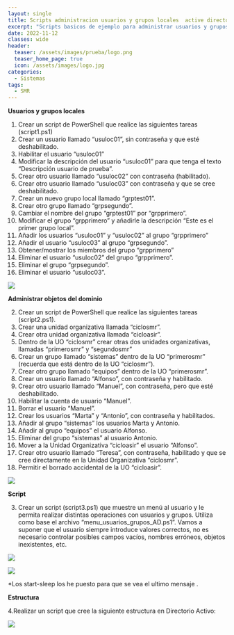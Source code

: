 ```yaml
---
layout: single
title: Scripts administracion usuarios y grupos locales  active directory
excerpt: "Scripts basicos de ejemplo para administrar usuarios y grupos locales de active directory en Windows Server 2019"
date: 2022-11-12
classes: wide
header:
  teaser: /assets/images/prueba/logo.png
  teaser_home_page: true
  icon: /assets/images/logo.jpg       
categories:
  - Sistemas
tags:
  - SMR
---
```

<!-- Google tag (gtag.js) -->
<script async src="https://www.googletagmanager.com/gtag/js?id=G-GVDYVWJLRH"></script>
<script>
  window.dataLayer = window.dataLayer || [];
  function gtag(){dataLayer.push(arguments);}
  gtag('js', new Date());

  gtag('config', 'G-GVDYVWJLRH');
</script>


**Usuarios y grupos locales**

1. Crear un script de PowerShell que realice las siguientes tareas (script1.ps1)
1. Crear un usuario llamado “usuloc01”, sin contraseña y que esté deshabilitado.
1. Habilitar el usuario “usuloc01”
1. Modificar la descripción del usuario “usuloc01” para que tenga el texto “Descripción usuario de prueba”.
1. Crear otro usuario llamado “usuloc02” con contraseña (habilitado).
1. Crear otro usuario llamado “usuloc03” con contraseña y que se cree deshabilitado.
1. Crear un nuevo grupo local llamado “grptest01”.
1. Crear otro grupo llamado “grpsegundo”.
1. Cambiar el nombre del grupo “grptest01” por “grpprimero”.
1. Modificar el grupo “grpprimero” y añadirle la descripción “Este es el primer grupo local”.
1. Añadir los usuarios “usuloc01” y “usuloc02” al grupo “grpprimero”
1. Añadir el usuario “usuloc03” al grupo “grpsegundo”.
1. Obtener/mostrar los miembros del grupo “grpprimero”
1. Eliminar el usuario “usuloc02” del grupo “grpprimero”.
1. Eliminar el grupo “grpsegundo”.
1. Eliminar el usuario “usuloc03”.

![](/assets/images/sistemas/Aspose.Words.43b37f75-4741-4aa3-b896-5df7106b447f.001.png)

**Administrar objetos del dominio**

2. Crear un script de PowerShell que realice las siguientes tareas (script2.ps1).
1. Crear una unidad organizativa llamada “ciclosmr”.
1. Crear otra unidad organizativa llamada “cicloasir”.
1. Dentro de la UO “ciclosmr” crear otras dos unidades organizativas, llamadas “primerosmr” y “segundosmr”
1. Crear un grupo llamado “sistemas” dentro de la UO “primerosmr” (recuerda que está dentro de la UO “ciclosmr”).
1. Crear otro grupo llamado “equipos” dentro de la UO “primerosmr”.
1. Crear un usuario llamado “Alfonso”, con contraseña y habilitado.
1. Crear otro usuario llamado “Manuel”, con contraseña, pero que esté deshabilitado.
1. Habilitar la cuenta de usuario “Manuel”.
1. Borrar el usuario “Manuel”.
1. Crear los usuarios “Marta” y “Antonio”, con contraseña y habilitados.
1. Añadir al grupo “sistemas” los usuarios Marta y Antonio.
1. Añadir al grupo “equipos” el usuario Alfonso.
1. Eliminar del grupo “sistemas” al usuario Antonio.
1. Mover a la Unidad Organizativa “cicloasir” el usuario “Alfonso”.
1. Crear otro usuario llamado “Teresa”, con contraseña, habilitado y que se cree directamente en la Unidad Organizativa “ciclosmr”.
1. Permitir el borrado accidental de la UO “cicloasir”.

![](/assets/images/sistemas/Aspose.Words.43b37f75-4741-4aa3-b896-5df7106b447f.002.png)

**Script**

3. Crear un script (script3.ps1) que muestre un menú al usuario y le permita realizar distintas operaciones con usuarios y grupos. Utiliza como base el archivo “menu\_usuarios\_grupos\_AD.ps1”. Vamos a suponer que el usuario siempre introduce valores correctos, no es necesario controlar posibles campos vacíos, nombres erróneos, objetos inexistentes, etc.

![](/assets/images/sistemas/Aspose.Words.43b37f75-4741-4aa3-b896-5df7106b447f.003.png)

![](/assets/images/sistemas/Aspose.Words.43b37f75-4741-4aa3-b896-5df7106b447f.004.png)

\*Los start-sleep los he puesto para que se vea el ultimo mensaje .

**Estructura**

4.Realizar un script que cree la siguiente estructura en Directorio Activo:

![](/assets/images/sistemas/Aspose.Words.43b37f75-4741-4aa3-b896-5df7106b447f.005.png)

